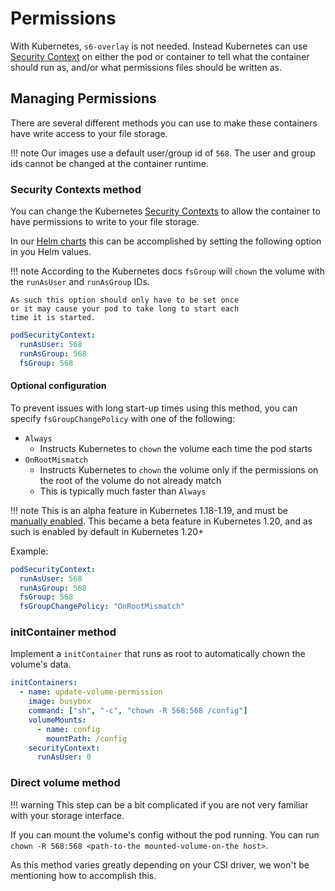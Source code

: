 # Permissions

With Kubernetes, `s6-overlay` is not needed. Instead Kubernetes can use
[Security Context](https://kubernetes.io/docs/tasks/configure-pod-container/security-context/)
on either the pod or container to tell what the container should run as,
and/or what permissions files should be written as.

## Managing Permissions

There are several different methods you can use to make these containers have
write access to your file storage.

!!! note
    Our images use a default user/group id of `568`. The user and group ids
    cannot be changed at the container runtime.

### Security Contexts method

You can change the Kubernetes
[Security Contexts](https://kubernetes.io/docs/tasks/configure-pod-container/security-context/)
to allow the container to have permissions to write to your file storage.

In our [Helm charts](https://github.com/k8s-at-home/charts/) this can be accomplished
by setting the following option in you Helm values.

!!! note
    According to the Kubernetes docs `fsGroup` will `chown`
    the volume with the `runAsUser` and `runAsGroup` IDs.

    As such this option should only have to be set once
    or it may cause your pod to take long to start each
    time it is started.

<!-- markdownlint-disable-next-line MD046 -->
```yaml
podSecurityContext:
  runAsUser: 568
  runAsGroup: 568
  fsGroup: 568
```

#### Optional configuration

To prevent issues with long start-up times using this method,
you can specify `fsGroupChangePolicy` with one of the following:

* `Always`
    * Instructs Kubernetes to `chown` the volume each time the pod starts
* `OnRootMismatch`
    * Instructs Kubernetes to `chown` the volume only if the permissions on the
      root of the volume do not already match
    * This is typically much faster than `Always`

!!! note
    This is an alpha feature in Kubernetes 1.18-1.19, and must be
    [manually enabled](https://kubernetes.io/docs/reference/command-line-tools-reference/feature-gates/#overview).
    This became a beta feature in Kubernetes 1.20, and as such is enabled
    by default in Kubernetes 1.20+

Example:

<!-- markdownlint-disable-next-line MD046 -->
```yaml
podSecurityContext:
  runAsUser: 568
  runAsGroup: 568
  fsGroup: 568
  fsGroupChangePolicy: "OnRootMismatch"
```

### initContainer method

Implement a `initContainer` that runs as root to automatically chown the volume's
data.

<!-- markdownlint-disable-next-line MD046 -->
```yaml
initContainers:
  - name: update-volume-permission
    image: busybox
    command: ["sh", "-c", "chown -R 568:568 /config"]
    volumeMounts:
      - name: config
        mountPath: /config
    securityContext:
      runAsUser: 0
```

### Direct volume method

!!! warning
    This step can be a bit complicated if you are not very familiar with your
    storage interface.

If you can mount the volume's config without the pod running. You can run
`chown -R 568:568 <path-to-the mounted-volume-on-the host>`.

As this method varies greatly depending on your CSI driver, we won't be
mentioning how to accomplish this.
